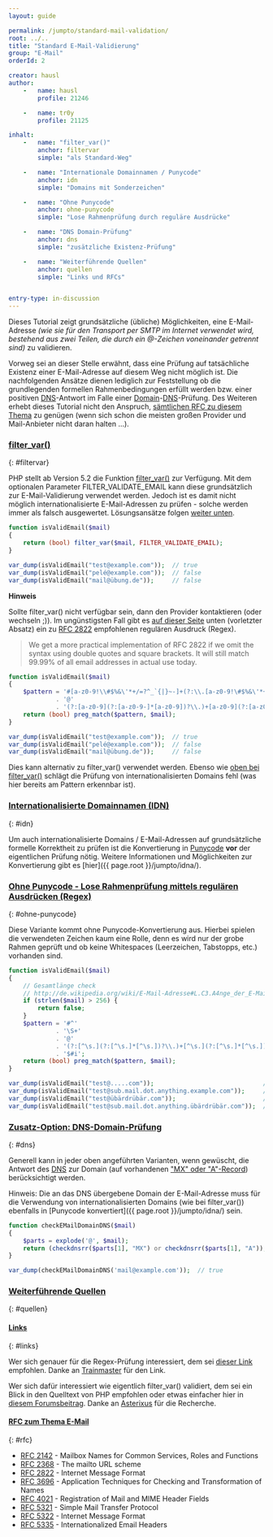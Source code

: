 ```yaml
---
layout: guide

permalink: /jumpto/standard-mail-validation/
root: ../..
title: "Standard E-Mail-Validierung"
group: "E-Mail"
orderId: 2

creator: hausl
author:
    -   name: hausl
        profile: 21246

    -   name: tr0y
        profile: 21125

inhalt:
    -   name: "filter_var()"
        anchor: filtervar
        simple: "als Standard-Weg"

    -   name: "Internationale Domainnamen / Punycode"
        anchor: idn
        simple: "Domains mit Sonderzeichen"

    -   name: "Ohne Punycode"
        anchor: ohne-punycode
        simple: "Lose Rahmenprüfung durch reguläre Ausdrücke"

    -   name: "DNS Domain-Prüfung"
        anchor: dns
        simple: "zusätzliche Existenz-Prüfung"

    -   name: "Weiterführende Quellen"
        anchor: quellen
        simple: "Links und RFCs"


entry-type: in-discussion
---
```


Dieses Tutorial zeigt grundsätzliche (übliche) Möglichkeiten, eine E-Mail-Adresse *(wie sie für den Transport per SMTP im Internet verwendet wird, bestehend aus zwei Teilen, die durch ein @-Zeichen voneinander getrennt sind)*
 zu validieren.

Vorweg sei an dieser Stelle erwähnt, dass eine Prüfung auf tatsächliche Existenz einer E-Mail-Adresse auf diesem Weg nicht möglich ist. Die nachfolgenden Ansätze dienen lediglich zur Feststellung ob die grundlegenden formellen Rahmenbedingungen erfüllt werden bzw. einer positiven [DNS](http://de.wikipedia.org/wiki/Domain_Name_System)-Antwort im Falle einer [Domain](http://de.wikipedia.org/wiki/Domain)-[DNS](http://de.wikipedia.org/wiki/Domain_Name_System)-Prüfung. Des Weiteren erhebt dieses Tutorial nicht den Anspruch, [sämtlichen RFC zu diesem Thema](#rfc-zum-thema-e-mail) zu genügen (wenn sich schon die meisten großen Provider und Mail-Anbieter nicht daran halten ...).


### [filter_var()](#filtervar)
{: #filtervar}

PHP stellt ab Version 5.2 die Funktion [filter_var()](http://php.net/manual/de/function.filter-var.php) zur Verfügung. Mit dem optionalen Parameter FILTER_VALIDATE_EMAIL kann diese grundsätzlich zur E-Mail-Validierung verwendet werden. Jedoch ist es damit nicht möglich internationalisierte E-Mail-Adressen zu prüfen - solche werden immer als falsch ausgewertet. Lösungsansätze folgen [weiter unten](#internationalisierte-domainnamen-idn).

~~~ php
function isValidEmail($mail)
{
    return (bool) filter_var($mail, FILTER_VALIDATE_EMAIL);
}

var_dump(isValidEmail("test@example.com"));  // true
var_dump(isValidEmail("pelé@example.com"));  // false
var_dump(isValidEmail("mail@übung.de"));     // false
~~~

**Hinweis**

Sollte filter_var() nicht verfügbar sein, dann den Provider kontaktieren (oder wechseln ;)). Im ungünstigsten Fall gibt es [auf dieser Seite](http://www.regular-expressions.info/email.html) unten (vorletzter Absatz) ein zu [RFC 2822](http://tools.ietf.org/html/rfc2822) empfohlenen regulären Ausdruck (Regex).

> We get a more practical implementation of RFC 2822 if we omit the syntax using double quotes and square brackets. It will still match 99.99% of all email addresses in actual use today.

~~~ php
function isValidEmail($mail)
{
    $pattern = '#[a-z0-9!\\#$%&\'*+/=?^_`{|}~-]+(?:\\.[a-z0-9!\#$%&\'*+/=?^_`{|}~-]+)*'
             . '@'
             . '(?:[a-z0-9](?:[a-z0-9-]*[a-z0-9])?\\.)+[a-z0-9](?:[a-z0-9-]*[a-z0-9])?#i';
    return (bool) preg_match($pattern, $mail);
}

var_dump(isValidEmail("test@example.com"));  // true
var_dump(isValidEmail("pelé@example.com"));  // false
var_dump(isValidEmail("mail@übung.de"));     // false
~~~

Dies kann alternativ zu filter_var() verwendet werden. Ebenso wie [oben bei filter_var()](#filtervar) schlägt die Prüfung von internationalisierten Domains fehl (was hier bereits am Pattern erkennbar ist).


### [Internationalisierte Domainnamen (IDN)](#idn)
{: #idn}


Um auch internationalisierte Domains / E-Mail-Adressen auf grundsätzliche formelle Korrektheit zu prüfen ist die Konvertierung in [Punycode](http://de.wikipedia.org/wiki/Punycode) **vor** der eigentlichen Prüfung nötig. Weitere Informationen und Möglichkeiten zur Konvertierung gibt es [hier]({{ page.root }}/jumpto/idna/).


### [Ohne Punycode - Lose Rahmenprüfung mittels regulären Ausdrücken (Regex)](#ohne-punycode)
{: #ohne-punycode}

Diese Variante kommt ohne Punycode-Konvertierung aus. Hierbei spielen die verwendeten Zeichen kaum eine Rolle, denn es wird nur der grobe Rahmen geprüft und ob keine Whitespaces (Leerzeichen, Tabstopps, etc.) vorhanden sind.

~~~ php
function isValidEmail($mail)
{
    // Gesamtlänge check
    // http://de.wikipedia.org/wiki/E-Mail-Adresse#L.C3.A4nge_der_E-Mail-Adresse
    if (strlen($mail) > 256) {
        return false;
    }
    $pattern = '#^'
             . '\S+'
             . '@'
             . '(?:[^\s.](?:[^\s.]*[^\s.])?\\.)+[^\s.](?:[^\s.]*[^\s.])?'
             . '$#i';
    return (bool) preg_match($pattern, $mail);
}

var_dump(isValidEmail("test@.....com"));                              // false
var_dump(isValidEmail("test@sub.mail.dot.anything.example.com"));     // true
var_dump(isValidEmail("test@übärdrübär.com"));                        // true
var_dump(isValidEmail("test@sub.mail.dot.anything.übärdrübär.com"));  // true
~~~

### [Zusatz-Option: DNS-Domain-Prüfung](#dns)
{: #dns}

Generell kann in jeder oben angeführten Varianten, wenn gewüscht, die Antwort des [DNS](http://de.wikipedia.org/wiki/Domain_Name_System) zur Domain (auf vorhandenen ["MX" oder "A"-Record](http://de.wikipedia.org/wiki/Domain_Name_System#Aufbau_der_DNS-Datenbank)) berücksichtigt werden.

Hinweis: Die an das DNS übergebene Domain der E-Mail-Adresse muss für die Verwendung von internationalisierten Domains (wie bei filter_var()) ebenfalls in [Punycode konvertiert]({{ page.root }}/jumpto/idna/) sein.

~~~ php
function checkEMailDomainDNS($mail)
{
    $parts = explode('@', $mail);
    return (checkdnsrr($parts[1], "MX") or checkdnsrr($parts[1], "A"));
}

var_dump(checkEMailDomainDNS('mail@example.com'));  // true
~~~


### [Weiterführende Quellen](#quellen)
{: #quellen}


#### [Links](#links)
{: #links}

Wer sich genauer für die Regex-Prüfung interessiert, dem sei [dieser Link](http://squiloople.com/2009/12/20/email-address-validation/) empfohlen. Danke an [Trainmaster](http://www.php.de/member.php?u=20243) für den Link.

Wer sich dafür interessiert wie eigentlich filter_var() validiert, dem sei ein Blick in den Quelltext von PHP empfohlen oder etwas einfacher hier in [diesem Forumsbeitrag](http://www.php.de/wiki-diskussionsforum/101439-erledigt-sinnvolle-standard-verfahren-zur-e-mail-validierung-3.html#post748505). Danke an [Asterixus](http://www.php.de/member.php?u=21236) für die Recherche.


#### [RFC zum Thema E-Mail](#rfc)
{: #rfc}

* [RFC 2142](http://tools.ietf.org/html/rfc2142) - Mailbox Names for Common Services, Roles and Functions
* [RFC 2368](http://tools.ietf.org/html/rfc2368) - The mailto URL scheme
* [RFC 2822](http://tools.ietf.org/html/rfc2822) - Internet Message Format
* [RFC 3696](http://tools.ietf.org/html/rfc3696) - Application Techniques for Checking and Transformation of Names
* [RFC 4021](http://tools.ietf.org/html/rfc4021) - Registration of Mail and MIME Header Fields
* [RFC 5321](http://tools.ietf.org/html/rfc5321) - Simple Mail Transfer Protocol
* [RFC 5322](http://tools.ietf.org/html/rfc5322) - Internet Message Format
* [RFC 5335](http://tools.ietf.org/html/rfc5335) - Internationalized Email Headers
